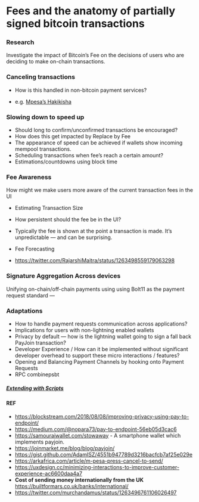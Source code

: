 # Fees and the anatomy of partially signed bitcoin transactions

### Research

Investigate the impact of Bitcoin’s Fee on the decisions of users who are deciding to make on-chain transactions.

### Canceling transactions

- How is this handled in non-bitcoin payment services?

- e.g. [Mpesa’s Hakikisha](https://niabusiness.com/safaricom-hakikisha/)

### Slowing down to speed up

- Should long to confirm/unconfirmed transactions be encouraged?
- How does this get impacted by Replace by Fee
- The appearance of speed can be achieved if wallets show incoming mempool transactions.
- Scheduling transactions when fee’s reach a certain amount?
- Estimations/countdowns using block time

### Fee Awareness

How might we make users more aware of the current transaction fees in the UI

- Estimating Transaction Size
- How persistent should the fee be in the UI?

- Typically the fee is shown at the point a transaction is made. It’s unpredictable — and can be surprising.

- Fee Forecasting

- https://twitter.com/RajarshiMaitra/status/1263498559179063298

### Signature Aggregation Across devices

Unifying on-chain/off-chain payments using using Bolt11 as the payment request standard —  

### Adaptations

- How to handle payment requests communication across applications?
- Implications for users with non-lightning enabled wallets
- Privacy by default — how is the lightning wallet going to sign a fall back PayJoin transaction?
- Developer Experience / How can it be implemented without significant developer overhead to support these micro interactions / features?
- Opening and Balancing Payment Channels by hooking onto Payment Requests
- RPC combinepsbt

##### [Extending with Scripts](smart-contracts.md)

#### REF

- https://blockstream.com/2018/08/08/improving-privacy-using-pay-to-endpoint/
- https://medium.com/@nopara73/pay-to-endpoint-56eb05d3cac6
- https://samouraiwallet.com/stowaway - A smartphone wallet which implements payjoin.
- https://joinmarket.me/blog/blog/payjoin/
- https://gist.github.com/AdamISZ/4551b947789d3216bacfcb7af25e029e
- https://arkafrica.com/article/m-pesa-press-cancel-to-send/
- https://uxdesign.cc/minimizing-interactions-to-improve-customer-experience-ac6600daa4a7
- **Cost of sending money internationally from the UK** https://builtformars.co.uk/banks/international/
- https://twitter.com/murchandamus/status/1263496761106026497